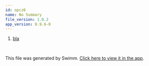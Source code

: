 ```yaml
---
id: opcz6
name: No Summary
file_version: 1.0.2
app_version: 0.9.6-0
---
```


<!-- Steps - Do not remove this comment -->
1. [bla](bla.233bj.sw.md)


<br/>

This file was generated by Swimm. [Click here to view it in the app](http://localhost:5000/repos/ls4DA2fLasmQuEbT4ipw/playlists/opcz6).